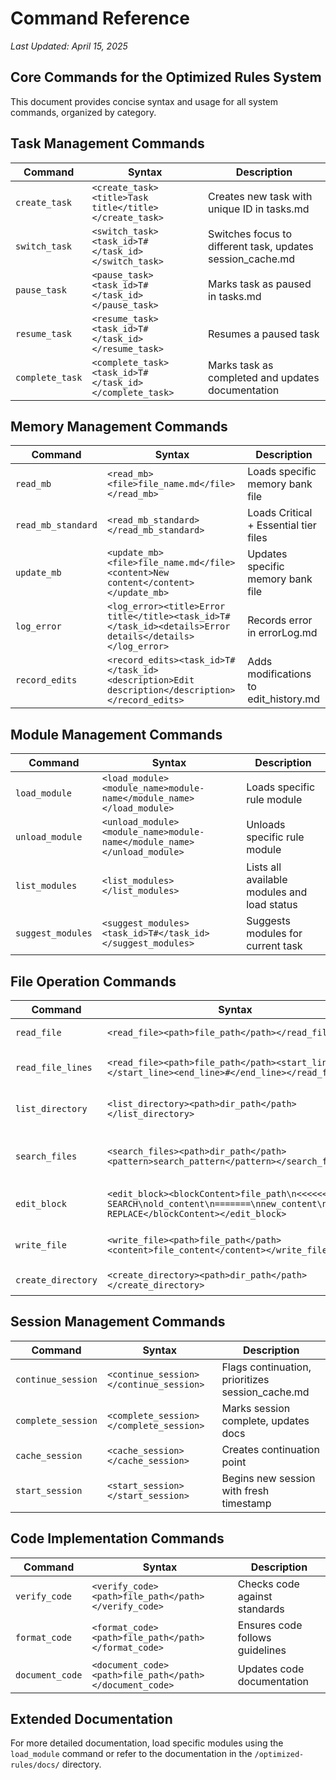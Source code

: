 # Command Reference

*Last Updated: April 15, 2025*

## Core Commands for the Optimized Rules System

This document provides concise syntax and usage for all system commands, organized by category.

## Task Management Commands

| Command | Syntax | Description |
|---------|--------|-------------|
| `create_task` | `<create_task><title>Task title</title></create_task>` | Creates new task with unique ID in tasks.md |
| `switch_task` | `<switch_task><task_id>T#</task_id></switch_task>` | Switches focus to different task, updates session_cache.md |
| `pause_task` | `<pause_task><task_id>T#</task_id></pause_task>` | Marks task as paused in tasks.md |
| `resume_task` | `<resume_task><task_id>T#</task_id></resume_task>` | Resumes a paused task |
| `complete_task` | `<complete_task><task_id>T#</task_id></complete_task>` | Marks task as completed and updates documentation |

## Memory Management Commands

| Command | Syntax | Description |
|---------|--------|-------------|
| `read_mb` | `<read_mb><file>file_name.md</file></read_mb>` | Loads specific memory bank file |
| `read_mb_standard` | `<read_mb_standard></read_mb_standard>` | Loads Critical + Essential tier files |
| `update_mb` | `<update_mb><file>file_name.md</file><content>New content</content></update_mb>` | Updates specific memory bank file |
| `log_error` | `<log_error><title>Error title</title><task_id>T#</task_id><details>Error details</details></log_error>` | Records error in errorLog.md |
| `record_edits` | `<record_edits><task_id>T#</task_id><description>Edit description</description></record_edits>` | Adds modifications to edit_history.md |

## Module Management Commands

| Command | Syntax | Description |
|---------|--------|-------------|
| `load_module` | `<load_module><module_name>module-name</module_name></load_module>` | Loads specific rule module |
| `unload_module` | `<unload_module><module_name>module-name</module_name></unload_module>` | Unloads specific rule module |
| `list_modules` | `<list_modules></list_modules>` | Lists all available modules and load status |
| `suggest_modules` | `<suggest_modules><task_id>T#</task_id></suggest_modules>` | Suggests modules for current task |

## File Operation Commands

| Command | Syntax | Description |
|---------|--------|-------------|
| `read_file` | `<read_file><path>file_path</path></read_file>` | Reads file content |
| `read_file_lines` | `<read_file><path>file_path</path><start_line>#</start_line><end_line>#</end_line></read_file>` | Reads specific line range |
| `list_directory` | `<list_directory><path>dir_path</path></list_directory>` | Lists directory contents |
| `search_files` | `<search_files><path>dir_path</path><pattern>search_pattern</pattern></search_files>` | Searches for files matching pattern |
| `edit_block` | `<edit_block><blockContent>file_path\n<<<<<<< SEARCH\nold_content\n=======\nnew_content\n>>>>>>> REPLACE</blockContent></edit_block>` | Performs surgical edit |
| `write_file` | `<write_file><path>file_path</path><content>file_content</content></write_file>` | Creates or overwrites file |
| `create_directory` | `<create_directory><path>dir_path</path></create_directory>` | Creates directory |

## Session Management Commands

| Command | Syntax | Description |
|---------|--------|-------------|
| `continue_session` | `<continue_session></continue_session>` | Flags continuation, prioritizes session_cache.md |
| `complete_session` | `<complete_session></complete_session>` | Marks session complete, updates docs |
| `cache_session` | `<cache_session></cache_session>` | Creates continuation point |
| `start_session` | `<start_session></start_session>` | Begins new session with fresh timestamp |

## Code Implementation Commands

| Command | Syntax | Description |
|---------|--------|-------------|
| `verify_code` | `<verify_code><path>file_path</path></verify_code>` | Checks code against standards |
| `format_code` | `<format_code><path>file_path</path></format_code>` | Ensures code follows guidelines |
| `document_code` | `<document_code><path>file_path</path></document_code>` | Updates code documentation |

## Extended Documentation

For more detailed documentation, load specific modules using the `load_module` command or refer to the documentation in the `/optimized-rules/docs/` directory.
